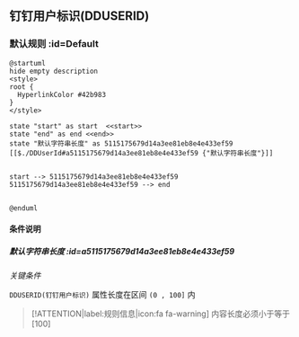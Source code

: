 ## 钉钉用户标识(DDUSERID) <!-- {docsify-ignore-all} -->

   

### 默认规则 :id=Default

```plantuml
@startuml
hide empty description
<style>
root {
  HyperlinkColor #42b983
}
</style>

state "start" as start  <<start>>
state "end" as end <<end>>
state "默认字符串长度" as 5115175679d14a3ee81eb8e4e433ef59 [[$./DDUserId#a5115175679d14a3ee81eb8e4e433ef59 {"默认字符串长度"}]]


start --> 5115175679d14a3ee81eb8e4e433ef59 
5115175679d14a3ee81eb8e4e433ef59 --> end 


@enduml
```

#### 条件说明

##### 默认字符串长度 :id=a5115175679d14a3ee81eb8e4e433ef59


*关键条件*


`DDUSERID(钉钉用户标识)` 属性长度在区间 `(0 , 100]` 内

> [!ATTENTION|label:规则信息|icon:fa fa-warning]
> 内容长度必须小于等于[100]







